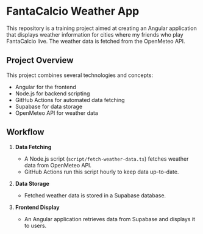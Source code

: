 # FantaCalcio Weather App

This repository is a training project aimed at creating an Angular application that displays weather information for cities where my friends who play FantaCalcio live. The weather data is fetched from the OpenMeteo API.

## Project Overview

This project combines several technologies and concepts:
- Angular for the frontend
- Node.js for backend scripting
- GitHub Actions for automated data fetching
- Supabase for data storage
- OpenMeteo API for weather data

## Workflow

1. **Data Fetching**
   - A Node.js script (`script/fetch-weather-data.ts`) fetches weather data from OpenMeteo API.
   - GitHub Actions run this script hourly to keep data up-to-date.

2. **Data Storage**
   - Fetched weather data is stored in a Supabase database.

3. **Frontend Display**
   - An Angular application retrieves data from Supabase and displays it to users.

